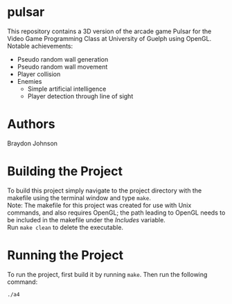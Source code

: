 # pulsar
This repository contains a 3D version of the arcade game Pulsar for the Video Game Programming Class at University of Guelph using OpenGL.<br/>
Notable achievements:<br/>
* Pseudo random wall generation
* Pseudo random wall movement
* Player collision
* Enemies
  * Simple artificial intelligence
  * Player detection through line of sight

# Authors
Braydon Johnson

# Building the Project
To build this project simply navigate to the project directory with the makefile using the terminal window and type `make`.<br/>
Note: The makefile for this project was created for use with Unix commands, and also requires OpenGL; the path leading to OpenGL needs to be included in the makefile under the *Includes* variable.<br/>
Run `make clean` to delete the executable.

# Running the Project
To run the project, first build it by running `make`. Then run the following command:<br/>
```
./a4
```
